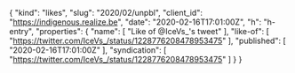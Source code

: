 {
  "kind": "likes",
  "slug": "2020/02/unpbl",
  "client_id": "https://indigenous.realize.be",
  "date": "2020-02-16T17:01:00Z",
  "h": "h-entry",
  "properties": {
    "name": [
      "Like of @IceVs_'s tweet"
    ],
    "like-of": [
      "https://twitter.com/IceVs_/status/1228776208478953475"
    ],
    "published": [
      "2020-02-16T17:01:00Z"
    ],
    "syndication": [
      "https://twitter.com/IceVs_/status/1228776208478953475"
    ]
  }
}
